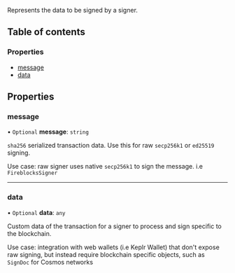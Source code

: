 Represents the data to be signed by a signer.

## Table of contents

### Properties

- [message](signer_src.SignerData.md#message)
- [data](signer_src.SignerData.md#data)

## Properties

### message

• `Optional` **message**: `string`

`sha256` serialized transaction data. Use this for raw `secp256k1` or `ed25519` signing.

Use case: raw signer uses native `secp256k1` to sign the message. i.e `FireblocksSigner`

___

### data

• `Optional` **data**: `any`

Custom data of the transaction for a signer to process and sign specific to the blockchain.

Use case: integration with web wallets (i.e Keplr Wallet) that don't expose raw signing,
but instead require blockchain specific objects, such as `SignDoc` for Cosmos networks

